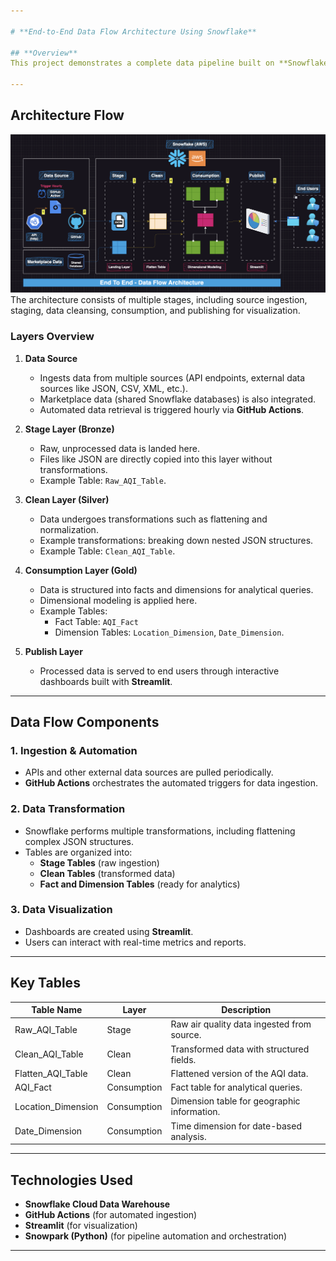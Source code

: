 ```yaml
---

# **End-to-End Data Flow Architecture Using Snowflake**

## **Overview**
This project demonstrates a complete data pipeline built on **Snowflake Cloud Data Warehouse**, following a layered architecture. The system automates data ingestion, transformation, and reporting, utilizing tools like **GitHub Actions**, **API sources**, and **Snowflake's native features**. The architecture ensures clean, reliable, and timely data for business insights through dashboards.

---
```


## **Architecture Flow**
![Alt Text](part-01/Part01-Sec03-Diagram-01.png)
The architecture consists of multiple stages, including source ingestion, staging, data cleansing, consumption, and publishing for visualization.  

### **Layers Overview**
1. **Data Source**  
   - Ingests data from multiple sources (API endpoints, external data sources like JSON, CSV, XML, etc.).  
   - Marketplace data (shared Snowflake databases) is also integrated.  
   - Automated data retrieval is triggered hourly via **GitHub Actions**.

2. **Stage Layer (Bronze)**  
   - Raw, unprocessed data is landed here.  
   - Files like JSON are directly copied into this layer without transformations.  
   - Example Table: `Raw_AQI_Table`.

3. **Clean Layer (Silver)**  
   - Data undergoes transformations such as flattening and normalization.  
   - Example transformations: breaking down nested JSON structures.  
   - Example Table: `Clean_AQI_Table`.

4. **Consumption Layer (Gold)**  
   - Data is structured into facts and dimensions for analytical queries.  
   - Dimensional modeling is applied here.  
   - Example Tables:
     - Fact Table: `AQI_Fact`
     - Dimension Tables: `Location_Dimension`, `Date_Dimension`.

5. **Publish Layer**  
   - Processed data is served to end users through interactive dashboards built with **Streamlit**.

---

## **Data Flow Components**
### **1. Ingestion & Automation**
- APIs and other external data sources are pulled periodically.
- **GitHub Actions** orchestrates the automated triggers for data ingestion.
  
### **2. Data Transformation**
- Snowflake performs multiple transformations, including flattening complex JSON structures.
- Tables are organized into:
  - **Stage Tables** (raw ingestion)
  - **Clean Tables** (transformed data)
  - **Fact and Dimension Tables** (ready for analytics)

### **3. Data Visualization**
- Dashboards are created using **Streamlit**.
- Users can interact with real-time metrics and reports.

---

## **Key Tables**
| Table Name           | Layer         | Description                                  |
|----------------------|---------------|----------------------------------------------|
| Raw_AQI_Table        | Stage         | Raw air quality data ingested from source.   |
| Clean_AQI_Table      | Clean         | Transformed data with structured fields.     |
| Flatten_AQI_Table    | Clean         | Flattened version of the AQI data.           |
| AQI_Fact             | Consumption   | Fact table for analytical queries.           |
| Location_Dimension   | Consumption   | Dimension table for geographic information.  |
| Date_Dimension       | Consumption   | Time dimension for date-based analysis.      |

---

## **Technologies Used**
- **Snowflake Cloud Data Warehouse**  
- **GitHub Actions** (for automated ingestion)  
- **Streamlit** (for visualization)  
- **Snowpark (Python)** (for pipeline automation and orchestration)  

---
